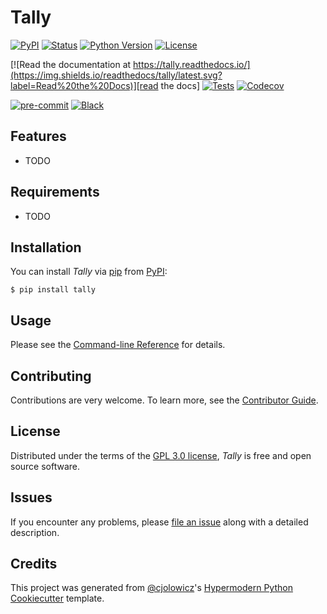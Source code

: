 # Tally

[![PyPI](https://img.shields.io/pypi/v/tally.svg)][pypi_]
[![Status](https://img.shields.io/pypi/status/tally.svg)][status]
[![Python Version](https://img.shields.io/pypi/pyversions/tally)][python version]
[![License](https://img.shields.io/pypi/l/tally)][license]

[![Read the documentation at https://tally.readthedocs.io/](https://img.shields.io/readthedocs/tally/latest.svg?label=Read%20the%20Docs)][read the docs]
[![Tests](https://github.com/patelneel55/tally/workflows/Tests/badge.svg)][tests]
[![Codecov](https://codecov.io/gh/patelneel55/tally/branch/main/graph/badge.svg)][codecov]

[![pre-commit](https://img.shields.io/badge/pre--commit-enabled-brightgreen?logo=pre-commit&logoColor=white)][pre-commit]
[![Black](https://img.shields.io/badge/code%20style-black-000000.svg)][black]

[pypi_]: https://pypi.org/project/tally/
[status]: https://pypi.org/project/tally/
[python version]: https://pypi.org/project/tally
[read the docs]: https://tally.readthedocs.io/
[tests]: https://github.com/patelneel55/tally/actions?workflow=Tests
[codecov]: https://app.codecov.io/gh/patelneel55/tally
[pre-commit]: https://github.com/pre-commit/pre-commit
[black]: https://github.com/psf/black

## Features

- TODO

## Requirements

- TODO

## Installation

You can install _Tally_ via [pip] from [PyPI]:

```console
$ pip install tally
```

## Usage

Please see the [Command-line Reference] for details.

## Contributing

Contributions are very welcome.
To learn more, see the [Contributor Guide].

## License

Distributed under the terms of the [GPL 3.0 license][license],
_Tally_ is free and open source software.

## Issues

If you encounter any problems,
please [file an issue] along with a detailed description.

## Credits

This project was generated from [@cjolowicz]'s [Hypermodern Python Cookiecutter] template.

[@cjolowicz]: https://github.com/cjolowicz
[pypi]: https://pypi.org/
[hypermodern python cookiecutter]: https://github.com/cjolowicz/cookiecutter-hypermodern-python
[file an issue]: https://github.com/patelneel55/tally/issues
[pip]: https://pip.pypa.io/

<!-- github-only -->

[license]: https://github.com/patelneel55/tally/blob/main/LICENSE
[contributor guide]: https://github.com/patelneel55/tally/blob/main/CONTRIBUTING.md
[command-line reference]: https://tally.readthedocs.io/en/latest/usage.html
